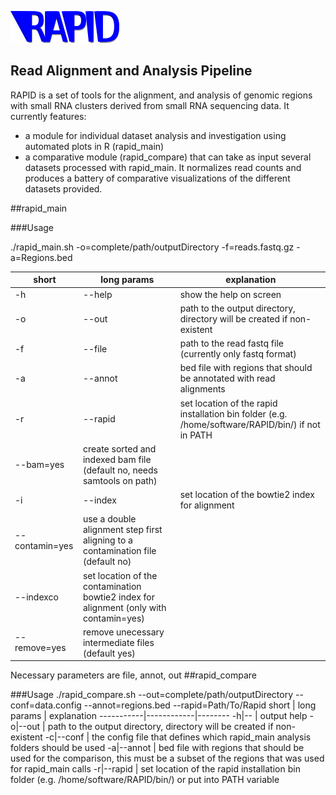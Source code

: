 ![RAPID Logo][logo]


[logo]: figures/Logo.png

Read Alignment and Analysis Pipeline
------------------------------------

RAPID is a set of tools for the alignment, and analysis of genomic regions with small RNA clusters derived from small RNA sequencing data.
It currently features:
- a module for individual dataset analysis and investigation using automated plots in R (rapid_main)
- a comparative module (rapid_compare) that can take as input several datasets processed with rapid_main. It normalizes read counts and produces a battery of comparative visualizations of the different datasets provided.


##rapid_main

###Usage

./rapid_main.sh -o=complete/path/outputDirectory -f=reads.fastq.gz -a=Regions.bed  

short | long params | explanation
-----------|------------|--------
-h | --help | show the help on screen
-o | --out  | path to the output directory, directory will be created if non-existent
-f | --file | path to the read fastq file (currently only fastq format)
-a | --annot |  bed file with regions that should be annotated with read alignments
-r | --rapid | set location of the rapid installation bin folder (e.g. /home/software/RAPID/bin/) if not in PATH
 |--bam=yes | create sorted and indexed bam file (default no, needs samtools on path)
-i | --index | set location of the bowtie2 index for alignment
|--contamin=yes | use a double alignment step first aligning to a contamination file (default no)
|--indexco | set location of the contamination bowtie2 index for alignment (only with contamin=yes)
|--remove=yes | remove unecessary intermediate files (default yes)

Necessary parameters are file, annot, out
##rapid_compare

###Usage
./rapid_compare.sh --out=complete/path/outputDirectory --conf=data.config --annot=regions.bed --rapid=Path/To/Rapid 
short | long params | explanation
-----------|------------|--------
-h|-- | output help
-o|--out | path to the output directory, directory will be created if non-existent
-c|--conf | the config file that defines which rapid_main analysis folders should be used
-a|--annot | bed file with regions that should be used for the comparison, this must be a subset of the regions that was used for rapid_main calls
-r|--rapid | set location of the rapid installation bin folder (e.g. /home/software/RAPID/bin/) or put into PATH variable



